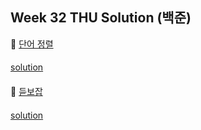 ## Week 32 THU Solution (백준)

👀 [단어 정렬](https://www.acmicpc.net/problem/1181)

#### 

[solution](https://github.com/so-ohee/Algorithm/blob/main/src/me/algo/BaekJoon/Main_1181_%EB%8B%A8%EC%96%B4%EC%A0%95%EB%A0%AC.java)

####

👀 [듣보잡](https://www.acmicpc.net/problem/1764)

#### 

[solution](https://github.com/so-ohee/Algorithm/blob/main/src/me/algo/BaekJoon/Main_1764_%EB%93%A3%EB%B3%B4%EC%9E%A1.java)

####
